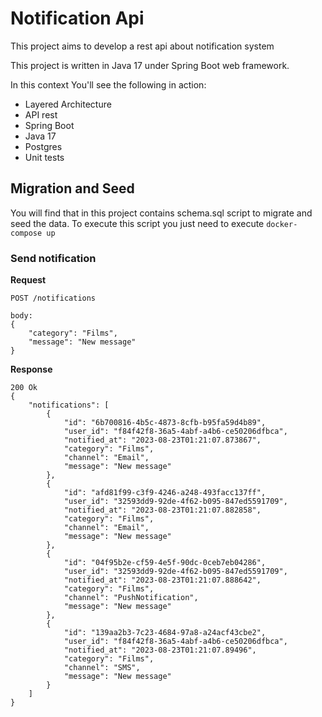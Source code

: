 # Notification Api

This project aims to develop a rest api about notification system

This project is written in Java 17 under Spring Boot web framework.

In this context You'll see the following in action:
* Layered Architecture
* API rest
* Spring Boot
* Java 17
* Postgres
* Unit tests

## Migration and Seed

You will find that in this project contains schema.sql script to migrate and seed the data. To execute this script you just need to execute `docker-compose up`

### Send notification

**Request**
```
POST /notifications

body:
{
    "category": "Films",
    "message": "New message"
}

```
**Response**
```
200 Ok
{
    "notifications": [
        {
            "id": "6b700816-4b5c-4873-8cfb-b95fa59d4b89",
            "user_id": "f84f42f8-36a5-4abf-a4b6-ce50206dfbca",
            "notified_at": "2023-08-23T01:21:07.873867",
            "category": "Films",
            "channel": "Email",
            "message": "New message"
        },
        {
            "id": "afd81f99-c3f9-4246-a248-493facc137ff",
            "user_id": "32593dd9-92de-4f62-b095-847ed5591709",
            "notified_at": "2023-08-23T01:21:07.882858",
            "category": "Films",
            "channel": "Email",
            "message": "New message"
        },
        {
            "id": "04f95b2e-cf59-4e5f-90dc-0ceb7eb04286",
            "user_id": "32593dd9-92de-4f62-b095-847ed5591709",
            "notified_at": "2023-08-23T01:21:07.888642",
            "category": "Films",
            "channel": "PushNotification",
            "message": "New message"
        },
        {
            "id": "139aa2b3-7c23-4684-97a8-a24acf43cbe2",
            "user_id": "f84f42f8-36a5-4abf-a4b6-ce50206dfbca",
            "notified_at": "2023-08-23T01:21:07.89496",
            "category": "Films",
            "channel": "SMS",
            "message": "New message"
        }
    ]
}
```